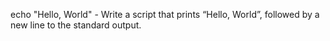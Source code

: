 echo "Hello, World" - Write a script that prints “Hello, World”, followed by a new line to the standard output.
